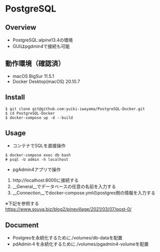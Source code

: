 # PostgreSQL

## Overview
- PostgreSQL:alpine13.4の環境
- GUIはpgdmin4で接続も可能

## 動作環境（確認済）
- macOS BigSur 11.5.1
- Docker Desktop(macOS) 20.10.7

## Install
```
$ git clone git@github.com:yuiki-iwayama/PostgreSQL-Docker.git
$ cd PostgreSQL-Docker
$ docker-compose up -d --build
```

## Usage
- コンテナでSQLを直接操作
```
$ docker-compose exec db bash
# psql -U admin -h localhost
```

- pgAdmin4アプリで操作
1. http://localhost:8000に接続する
2. __General__でデータベースの任意の名前を入力する
3. __Connection__でdocker-compose.ymlのpostgres側の情報を入力する

※下記を参照する\
https://www.souya.biz/blog2/pinevillage/2021/03/07/post-0/

## Document
- Postgresを永続化するために./volumes/db-dataを配置
- pdAdmin４を永続化するために./volumes/pgadmin4-volumeを配置
